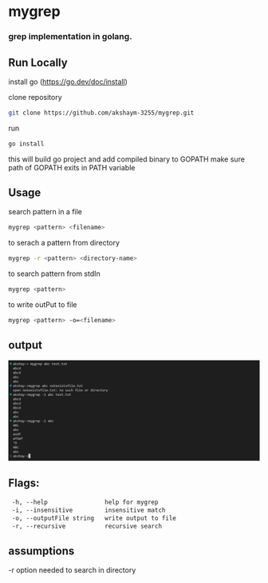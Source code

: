 # mygrep
### grep implementation in golang.

## Run Locally
install go (https://go.dev/doc/install)

clone repository
```sh
git clone https://github.com/akshaym-3255/mygrep.git
```

run 
```sh
go install
```
this will build go project and add compiled binary to GOPATH
make sure path of GOPATH exits in PATH variable

## Usage
search pattern in a file
```sh
mygrep <pattern> <filename>
```
 
 to serach a pattern from directory 
```sh
mygrep -r <pattern> <directory-name>
```

to search pattern from stdIn
```sh
mygrep <pattern>
```

to write outPut to file
```sh 
mygrep <pattern> -o=<filename>
```



## output
![alt output_image](static/grep.png)



## Flags:
 ```
  -h, --help                help for mygrep
  -i, --insensitive         insensitive match
  -o, --outputFile string   write output to file
  -r, --recursive           recursive search
```

## assumptions
-r option needed to search in directory
